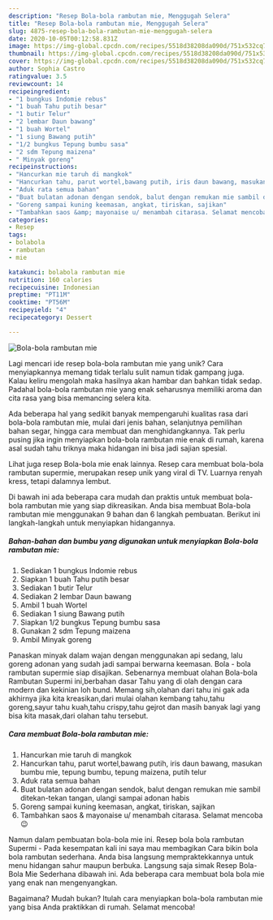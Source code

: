 ```yaml
---
description: "Resep Bola-bola rambutan mie, Menggugah Selera"
title: "Resep Bola-bola rambutan mie, Menggugah Selera"
slug: 4875-resep-bola-bola-rambutan-mie-menggugah-selera
date: 2020-10-05T00:12:58.831Z
image: https://img-global.cpcdn.com/recipes/5518d38208da090d/751x532cq70/bola-bola-rambutan-mie-foto-resep-utama.jpg
thumbnail: https://img-global.cpcdn.com/recipes/5518d38208da090d/751x532cq70/bola-bola-rambutan-mie-foto-resep-utama.jpg
cover: https://img-global.cpcdn.com/recipes/5518d38208da090d/751x532cq70/bola-bola-rambutan-mie-foto-resep-utama.jpg
author: Sophia Castro
ratingvalue: 3.5
reviewcount: 14
recipeingredient:
- "1 bungkus Indomie rebus"
- "1 buah Tahu putih besar"
- "1 butir Telur"
- "2 lembar Daun bawang"
- "1 buah Wortel"
- "1 siung Bawang putih"
- "1/2 bungkus Tepung bumbu sasa"
- "2 sdm Tepung maizena"
- " Minyak goreng"
recipeinstructions:
- "Hancurkan mie taruh di mangkok"
- "Hancurkan tahu, parut wortel,bawang putih, iris daun bawang, masukan bumbu mie, tepung bumbu, tepung maizena, putih telur"
- "Aduk rata semua bahan"
- "Buat bulatan adonan dengan sendok, balut dengan remukan mie sambil ditekan-tekan tangan, ulangi sampai adonan habis"
- "Goreng sampai kuning keemasan, angkat, tiriskan, sajikan"
- "Tambahkan saos &amp; mayonaise u/ menambah citarasa. Selamat mencoba 😉"
categories:
- Resep
tags:
- bolabola
- rambutan
- mie

katakunci: bolabola rambutan mie 
nutrition: 160 calories
recipecuisine: Indonesian
preptime: "PT11M"
cooktime: "PT56M"
recipeyield: "4"
recipecategory: Dessert

---
```



![Bola-bola rambutan mie](https://img-global.cpcdn.com/recipes/5518d38208da090d/751x532cq70/bola-bola-rambutan-mie-foto-resep-utama.jpg)

Lagi mencari ide resep bola-bola rambutan mie yang unik? Cara menyiapkannya memang tidak terlalu sulit namun tidak gampang juga. Kalau keliru mengolah maka hasilnya akan hambar dan bahkan tidak sedap. Padahal bola-bola rambutan mie yang enak seharusnya memiliki aroma dan cita rasa yang bisa memancing selera kita.

Ada beberapa hal yang sedikit banyak mempengaruhi kualitas rasa dari bola-bola rambutan mie, mulai dari jenis bahan, selanjutnya pemilihan bahan segar, hingga cara membuat dan menghidangkannya. Tak perlu pusing jika ingin menyiapkan bola-bola rambutan mie enak di rumah, karena asal sudah tahu triknya maka hidangan ini bisa jadi sajian spesial.

Lihat juga resep Bola-bola mie enak lainnya. Resep cara membuat bola-bola rambutan supermie, merupakan resep unik yang viral di TV. Luarnya renyah kress, tetapi dalamnya lembut.


Di bawah ini ada beberapa cara mudah dan praktis untuk membuat bola-bola rambutan mie yang siap dikreasikan. Anda bisa membuat Bola-bola rambutan mie menggunakan 9 bahan dan 6 langkah pembuatan. Berikut ini langkah-langkah untuk menyiapkan hidangannya.

<!--inarticleads1-->

##### Bahan-bahan dan bumbu yang digunakan untuk menyiapkan Bola-bola rambutan mie:

1. Sediakan 1 bungkus Indomie rebus
1. Siapkan 1 buah Tahu putih besar
1. Sediakan 1 butir Telur
1. Sediakan 2 lembar Daun bawang
1. Ambil 1 buah Wortel
1. Sediakan 1 siung Bawang putih
1. Siapkan 1/2 bungkus Tepung bumbu sasa
1. Gunakan 2 sdm Tepung maizena
1. Ambil  Minyak goreng


Panaskan minyak dalam wajan dengan menggunakan api sedang, lalu goreng adonan yang sudah jadi sampai berwarna keemasan. Bola - bola rambutan supermie siap disajikan. Sebenarnya membuat olahan Bola-bola Rambutan Supermi ini,berbahan dasar Tahu yang di olah dengan cara modern dan kekinian loh bund. Memang sih,olahan dari tahu ini gak ada akhirnya jika kita kreasikan,dari mulai olahan kembang tahu,tahu goreng,sayur tahu kuah,tahu crispy,tahu gejrot dan masih banyak lagi yang bisa kita masak,dari olahan tahu tersebut. 

<!--inarticleads2-->

##### Cara membuat Bola-bola rambutan mie:

1. Hancurkan mie taruh di mangkok
1. Hancurkan tahu, parut wortel,bawang putih, iris daun bawang, masukan bumbu mie, tepung bumbu, tepung maizena, putih telur
1. Aduk rata semua bahan
1. Buat bulatan adonan dengan sendok, balut dengan remukan mie sambil ditekan-tekan tangan, ulangi sampai adonan habis
1. Goreng sampai kuning keemasan, angkat, tiriskan, sajikan
1. Tambahkan saos &amp; mayonaise u/ menambah citarasa. Selamat mencoba 😉


Namun dalam pembuatan bola-bola mie ini. Resep bola bola rambutan Supermi - Pada kesempatan kali ini saya mau membagikan Cara bikin bola bola rambutan sederhana. Anda bisa langsung mempraktekkannya untuk menu hidangan sahur maupun berbuka. Langsung saja simak Resep Bola-Bola Mie Sederhana dibawah ini. Ada beberapa cara membuat bola bola mie yang enak nan mengenyangkan. 

Bagaimana? Mudah bukan? Itulah cara menyiapkan bola-bola rambutan mie yang bisa Anda praktikkan di rumah. Selamat mencoba!
